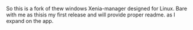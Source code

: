So this is a fork of thew windows Xenia-manager designed for Linux. 
Bare with me as thisis my first release and will provide proper readme. as I expand on the app. 
